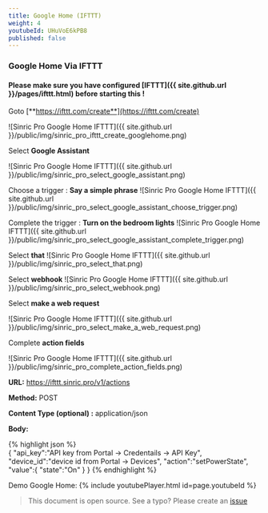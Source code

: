 ```yaml
---
title: Google Home (IFTTT)
weight: 4
youtubeId: UHuVoE6kPB8
published: false
---
```


### Google Home Via IFTTT

#### Please make sure you have configured [IFTTT]({{ site.github.url }}/pages/ifttt.html)  before starting this !

Goto  [**https://ifttt.com/create**](https://ifttt.com/create)

![Sinric Pro Google Home IFTTT]({{ site.github.url }}/public/img/sinric_pro_ifttt_create_googlehome.png)

Select **Google Assistant**

![Sinric Pro Google Home IFTTT]({{ site.github.url }}/public/img/sinric_pro_select_google_assistant.png)

Choose a trigger  : **Say a simple phrase**
![Sinric Pro Google Home IFTTT]({{ site.github.url }}/public/img/sinric_pro_select_google_assistant_choose_trigger.png)

Complete the trigger : **Turn on the bedroom lights**
![Sinric Pro Google Home IFTTT]({{ site.github.url }}/public/img/sinric_pro_select_google_assistant_complete_trigger.png)

Select **that**
![Sinric Pro Google Home IFTTT]({{ site.github.url }}/public/img/sinric_pro_select_that.png)

Select **webhook**
![Sinric Pro Google Home IFTTT]({{ site.github.url }}/public/img/sinric_pro_select_webhook.png)

Select **make a web request**

![Sinric Pro Google Home IFTTT]({{ site.github.url }}/public/img/sinric_pro_select_make_a_web_request.png)

Complete **action fields**

![Sinric Pro Google Home IFTTT]({{ site.github.url }}/public/img/sinric_pro_complete_action_fields.png)

**URL:** https://ifttt.sinric.pro/v1/actions

**Method:** POST

**Content Type (optional) :** application/json

**Body:**

{% highlight json %}   
{
   "api_key":"API key from Portal -> Credentails -> API Key",
   "device_id":"device id from Portal -> Devices",
   "action":"setPowerState",
   "value":{
      "state":"On"
   }
}
{% endhighlight %}

Demo Google Home:
{% include youtubePlayer.html id=page.youtubeId %}


> This document is open source. See a typo? Please create an [issue](https://github.com/sinricpro/help-docs)